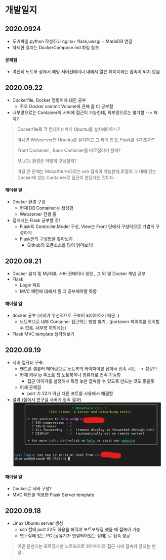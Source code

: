 # 개발일지

## 2020.0924

* 도커파일 python 작성하고 nginx+ flask,uwsgi + MariaDB 연결
* 자세한 결과는 DockerCompose.md 파일 참조

#### 문제점

* 여전히 노트북 상에서 해당 서버컨테이너 내에서 열은 페이지에는 접속이 되지 않음

## 2020.09.22

* Dockerfile, Docker 명령어에 대한 공부
  * 주로 Docker commit  Volume에 관해 좀 더 공부함
* 내부망으로는 Container의 서버에 접근이 가능한데, 외부망으로는 불가함 --> 왜지?

> Dockerfile로 각 컨테이너마다 Ubuntu를 설치해야하나?
>
> 아니면 Webserver만 Ubuntu를 설치하고 그 위에 톰캣, Flask를 설치할까?
>
> Front Container , Back Container를 따로잡아야 할까?
>
> ML/DL 환경은 어떻게 구성할까?
>
> 가장 큰 문제는 MobaXterm으로는 ssh 접속이 가능한데,로컬이 그 내에 있는 Docker에 있는 Container로 접근이 안된다는 것이다.

#### 해야될 일 

* Docker 환경 구성
  * 현재 DB Container는 생성함
  * Webserver 진행 중
* 집에서는 Flask 공부할 것!
  * Flask의 Controller,Model 구성, View는 Front 단에서 구성이므로 가볍게 구성하기
  * Flask만의 구성법을 찾아보자
    * Github의 오픈소스를 많이 읽어보자!

## 2020.09.21

* Docker 설치 및 MySQL 서버 컨테이너 생성 , 그 외 및 Docker 개념 공부
* Flask
  * Login 파트
  * MVC 패턴에 대해서 좀 더 공부해야할 듯함

#### 해야될 일

* docker 공부 (서버가 우선적으로 구축이 되어야하기 때문..)
  * 노트북으로 내부 Container 접근하는 방법 찾기.. (portainer 페이지를 접속할 수 없음..내부망 이외에는)
* Flask MVC template 생각해보기

## 2020.09.19

* 서버 컴퓨터 구축
  * 핸드폰 셀룰러 테더링으로 노트북의 와이파이를 잡아서 접속 시도 --> 성공!!!
  * 현재 외부 ip 주소로 집 노트북이나 컴퓨터로 접속 가능함
    * 접근 아이피를 설정해서 특정 ip만 접속할 수 있도록 만드는 것도 좋을듯
  * 어제 문제점
    * port 가 22가 아닌 다른 포트를 사용해서 해결함
* 결과 (집에서 연구실 서버에 접속 결과)
  <img src='./flaskTEST/정리/successlogin.png'>

#### 해야될 일

* Docker로 서버 구성?
* MVC 패턴을 적용한 Flask Server template

## 2020.09.18

* Linux Ubuntu server 생성
  * ssh 할때 port 22도 허용을 해줘야 포트포워딩 했을 때 접속이 가능
  * 연구실에 있는 PC (공유기가 연결되어있는 상태) 로 접속 성공

> 어떤 문젠지는 모르겠지만 노트북으로 와이파이로 접근 시에 접속이 안되는 현상..



